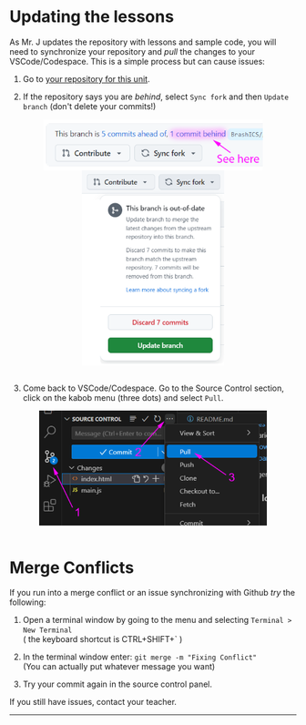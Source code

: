 # Updating the lessons

As Mr. J updates the repository with lessons and sample code, you will need to synchronize your repository and _pull_ the changes to your VSCode/Codespace. This is a simple process but can cause issues:

1. Go to [your repository for this unit](https://github.com).  

2. If the repository says you are _behind_, select `Sync fork` and then `Update branch` (don't delete your commits!)  

<img src="./images/commit_behind.png" height="90px" style="display: block;margin-left: auto;margin-right: auto;">
<img src="./images/sync_fork.png" width="250px" style="display: block;margin-left: auto;margin-right: auto;">  

<br>

3. Come back to VSCode/Codespace. Go to the Source Control section, click on the kabob menu (three dots) and select `Pull`.  

<img src="./images/pull.png" width="400px" style="display: block;margin-left: auto;margin-right: auto;">  

<br>

# Merge Conflicts

If you run into a merge conflict or an issue synchronizing with Github _try_ the following:

1. Open a terminal window by going to the menu and selecting `Terminal > New Terminal`  
( the keyboard shortcut is CTRL+SHIFT+` )  

2. In the terminal window enter: `git merge -m "Fixing Conflict"`  
(You can actually put whatever message you want)  

3. Try your commit again in the source control panel.

If you still have issues, contact your teacher.

---
